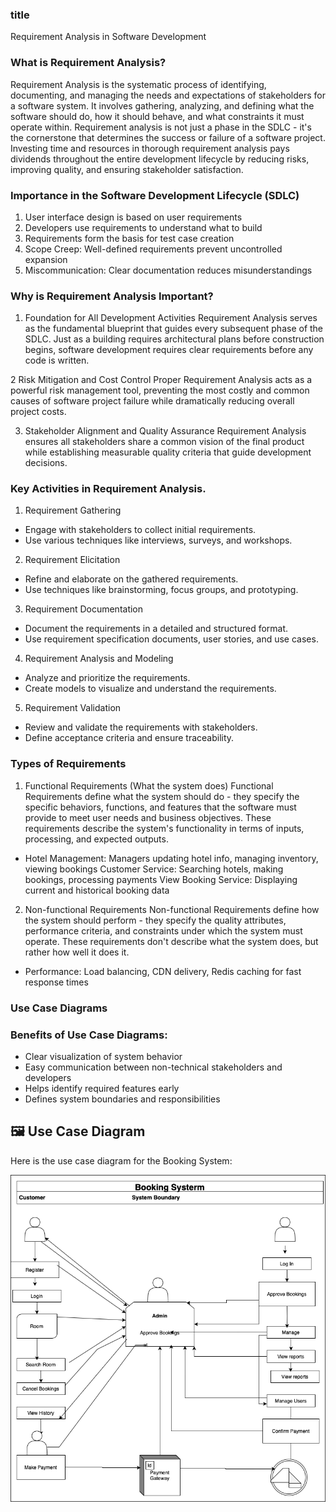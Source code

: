 ### title

Requirement Analysis in Software Development

### What is Requirement Analysis?

Requirement Analysis is the systematic process of identifying, documenting, and managing the needs and expectations of stakeholders for a software system. It involves gathering, analyzing, and defining what the software should do, how it should behave, and what constraints it must operate within. Requirement analysis is not just a phase in the SDLC - it's the cornerstone that determines the success or failure of a software project. Investing time and resources in thorough requirement analysis pays dividends throughout the entire development lifecycle by reducing risks, improving quality, and ensuring stakeholder satisfaction.

### Importance in the Software Development Lifecycle (SDLC)

1. User interface design is based on user requirements
2. Developers use requirements to understand what to build
3. Requirements form the basis for test case creation
4. Scope Creep: Well-defined requirements prevent uncontrolled expansion
5. Miscommunication: Clear documentation reduces misunderstandings

### Why is Requirement Analysis Important?

1. Foundation for All Development Activities
   Requirement Analysis serves as the fundamental blueprint that guides every subsequent phase of the SDLC. Just as a building requires architectural plans before construction begins, software development requires clear requirements before any code is written.

2 Risk Mitigation and Cost Control
Proper Requirement Analysis acts as a powerful risk management tool, preventing the most costly and common causes of software project failure while dramatically reducing overall project costs.

3.  Stakeholder Alignment and Quality Assurance
    Requirement Analysis ensures all stakeholders share a common vision of the final product while establishing measurable quality criteria that guide development decisions.

### Key Activities in Requirement Analysis.

1. Requirement Gathering

- Engage with stakeholders to collect initial requirements.
- Use various techniques like interviews, surveys, and workshops.

2. Requirement Elicitation

- Refine and elaborate on the gathered requirements.
- Use techniques like brainstorming, focus groups, and prototyping.

3. Requirement Documentation

- Document the requirements in a detailed and structured format.
- Use requirement specification documents, user stories, and use cases.

4. Requirement Analysis and Modeling

- Analyze and prioritize the requirements.
- Create models to visualize and understand the requirements.

5. Requirement Validation

- Review and validate the requirements with stakeholders.
- Define acceptance criteria and ensure traceability.

### Types of Requirements

1. Functional Requirements (What the system does)
   Functional Requirements define what the system should do - they specify the specific behaviors, functions, and features that the software must provide to meet user needs and business objectives. These requirements describe the system's functionality in terms of inputs, processing, and expected outputs.

- Hotel Management: Managers updating hotel info, managing inventory, viewing bookings
  Customer Service: Searching hotels, making bookings, processing payments
  View Booking Service: Displaying current and historical booking data

2. Non-functional Requirements
   Non-functional Requirements define how the system should perform - they specify the quality attributes, performance criteria, and constraints under which the system must operate. These requirements don't describe what the system does, but rather how well it does it.

- Performance: Load balancing, CDN delivery, Redis caching for fast response times

### Use Case Diagrams


###  Benefits of Use Case Diagrams:
- Clear visualization of system behavior
- Easy communication between non-technical stakeholders and developers
- Helps identify required features early
- Defines system boundaries and responsibilities

## 🖼️ Use Case Diagram

Here is the use case diagram for the Booking System:

![Use Case Diagram]( image/%20alx-booking-uc.png)

